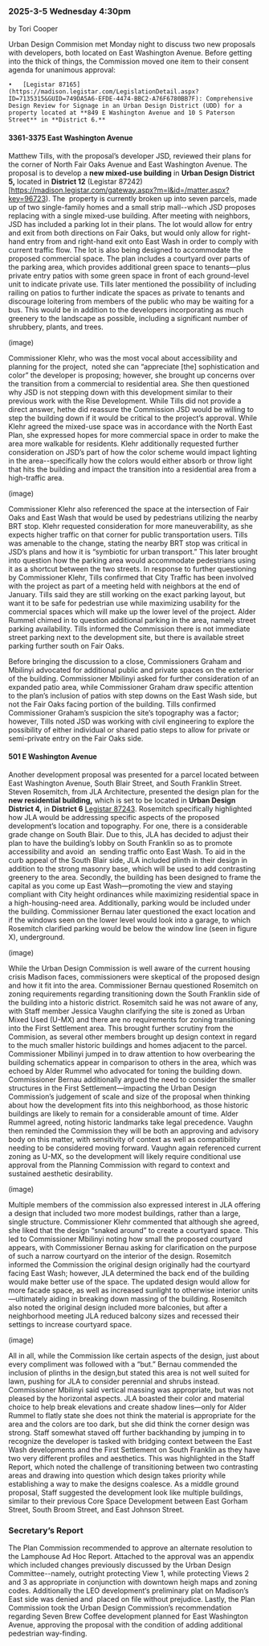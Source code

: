 ### 2025-3-5 Wednesday 4:30pm
by Tori Cooper

Urban Design Commision met Monday night to discuss two new proposals with developers, both located on East Washington Avenue. Before getting into the thick of things, the Commission moved one item to their consent agenda for unanimous approval:

	•	[Legistar 87165](https://madison.legistar.com/LegislationDetail.aspx?ID=7135315&GUID=749DA5A6-EFDE-4474-BBC2-A76F6780BB7F): Comprehensive Design Review for Signage in an Urban Design District (UDD) for a property located at **849 E Washington Avenue and 10 S Paterson Street** in **District 6.**

#### 3361-3375 East Washington Avenue

Matthew Tills, with the proposal’s developer JSD, reviewed their plans for the corner of North Fair Oaks Avenue and East Washington Avenue. The proposal is to develop a **new mixed-use building** in **Urban Design District 5,** located in **District 12** (Legistar 87242)[https://madison.legistar.com/gateway.aspx?m=l&id=/matter.aspx?key=96723). The  property is currently broken up into seven parcels, made up of two single-family homes and a small strip mall--which JSD proposes replacing with a single mixed-use building. After meeting with neighbors, JSD has included a parking lot in their plans. The lot would allow for entry and exit from both directions on Fair Oaks, but would only allow for right-hand entry from and right-hand exit onto East Wash in order to comply with current traffic flow. The lot is also being designed to accommodate the proposed commercial space. The plan includes a courtyard over parts of the parking area, which provides additional green space to tenants—plus private entry patios with some green space in front of each ground-level unit to indicate private use. Tills later mentioned the possibility of including railing on patios to further indicate the spaces as private to tenants and discourage loitering from members of the public who may be waiting for a bus. This would be in addition to the developers incorporating as much greenery to the landscape as possible, including a significant number of shrubbery, plants, and trees.

(image)

Commissioner Klehr, who was the most vocal about accessibility and planning for the project,  noted she can “appreciate [the] sophistication and color” the developer is proposing; however, she brought up concerns over the transition from a commercial to residential area. She then questioned  why JSD is not stepping down with this development similar to their previous work with the Rise Development. While Tills did not provide a direct answer, hethe did reassure the Commission JSD would be willing to step the building down if it would be critical to the project’s approval. While Klehr agreed the mixed-use space was in accordance with the North East Plan, she expressed hopes for more commercial space in order to make the area more walkable for residents. Klehr additionally requested further consideration on JSD’s part of how the color scheme would impact lighting in the area--specifically how the colors would either absorb or throw light that hits the building and impact the transition into a residential area from a high-traffic area.

(image)

Commissioner Klehr also referenced the space at the intersection of Fair Oaks and East Wash that would be used by pedestrians utilizing the nearby BRT stop. Klehr requested consideration for more maneuverability, as she expects higher traffic on that corner for public transportation users. Tills was amenable to the change, stating the nearby BRT stop was critical in JSD’s plans and how it is “symbiotic for urban transport.” This later brought into question how the parking area would accommodate pedestrians using it as a shortcut between the two streets. In response to further questioning by Commissioner Klehr, Tills confirmed that City Traffic has been involved with the project as part of a meeting held with neighbors at the end of January. Tills said they are still working on the exact parking layout, but want it to be safe for pedestrian use while maximizing usability for the commercial spaces which will make up the lower level of the project. Alder Rummel chimed in to question additional parking in the area, namely street parking availability. Tills informed the Commission there is not immediate street parking next to the development site, but there is available street parking further south on Fair Oaks.

Before bringing the discussion to a close, Commissioners Graham and Mbilinyi advocated for additional public and private spaces on the exterior of the building. Commissioner Mbilinyi asked for further consideration of an expanded patio area, while Commissioner Graham draw specific attention to the plan’s inclusion of patios with step downs on the East Wash side, but not the Fair Oaks facing portion of the building. Tills confirmed Commissioner Graham’s suspicion the site’s topography was a factor; however, Tills noted JSD was working with civil engineering to explore the possibility of either individual or shared patio steps to allow for private or semi-private entry on the Fair Oaks side.

#### 501 E Washington Avenue

Another development proposal was presented for a parcel located between East Washington Avenue, South Blair Street, and South Franklin Street. Steven Rosemitch, from JLA Architecture, presented the design plan for the **new residential building,** which is set to be located in **Urban Design District 4,** in **District 6** [Legistar 87243](https://madison.legistar.com/gateway.aspx?m=l&id=/matter.aspx?key=96724). Rosemitch specifically highlighted how JLA would be addressing specific aspects of the proposed development’s location and topography. For one, there is a considerable grade change on South Blair. Due to this, JLA has decided to adjust their plan to have the building’s lobby on South Franklin so as to promote accessibility and avoid  an  sending traffic onto East Wash. To aid in the curb appeal of the South Blair side, JLA included plinth in their design in addition to the strong masonry base, which will be used to add contrasting greenery to the area. Secondly, the building has been designed to frame the capital as you come up East Wash—promoting the view and staying compliant with City height ordinances while maximizing residential space in a high-housing-need area. Additionally, parking would be included under the building. Commissioner Bernau later questioned the exact location and if the windows seen on the lower level would look into a garage, to which Rosemitch clarified parking would be below the window line (seen in figure X), underground.

(image)

While the Urban Design Commission is well aware of the current housing crisis Madison faces, commissioners were skeptical of the proposed design and how it fit into the area. Commissioner Bernau questioned Rosemitch on zoning requirements regarding transitioning down the South Franklin side of the building into a historic district. Rosemitch said he was not aware of any, with Staff member Jessica Vaughn clarifying the site is zoned as Urban Mixed Used (U-MX) and there are no requirements for zoning transitioning into the First Settlement area. This brought further scrutiny from the Commision, as several other members brought up design context in regard to the much smaller historic buildings and homes adjacent to the parcel. Commissioner Mbilinyi jumped in to draw attention to how overbearing the building schematics appear in comparison to others in the area, which was echoed by Alder Rummel who advocated for toning the building down. Commissioner Bernau additionally argued the need to consider the smaller structures in the First Settlement—impacting the Urban Design Commission’s judgement of scale and size of the proposal when thinking about how the development fits into this neighborhood, as those historic buildings are likely to remain for a considerable amount of time. Alder Rummel agreed, noting historic landmarks take legal precedence. Vaughn then reminded the Commission they will be both an approving and advisory body on this matter, with sensitivity of context as well as compatibility needing to be considered moving forward. Vaughn again referenced current zoning as U-MX, so the development will likely require conditional use approval from the Planning Commission with regard to context and sustained aesthetic desirability.

(image)

Multiple members of the commission also expressed interest in JLA offering a design that included two more modest buildings, rather than a large, single structure. Commissioner Klehr commented that although she agreed, she liked that the design “snaked around” to create a courtyard space. This led to Commissioner Mbilinyi noting how small the proposed courtyard appears, with Commissioner Bernau asking for clarification on the purpose of such a narrow courtyard on the interior of the design. Rosemitch informed the Commission the original design originally had the courtyard facing East Wash; however, JLA determined the back end of the building would make better use of the space. The updated design would allow for more facade space, as well as increased sunlight to otherwise interior units—ultimately aiding in breaking down massing of the building. Rosemitch also noted the original design included more balconies, but after a neighborhood meeting JLA reduced balcony sizes and recessed their settings to increase courtyard space.

(image)

All in all, while the Commission like certain aspects of the design, just about every compliment was followed with a “but.” Bernau commended the inclusion of plinths in the design,but stated this area is not well suited for lawn, pushing for JLA to consider perennial and shrubs instead. Commissioner Mbilinyi said vertical massing was appropriate, but was not pleased by the horizontal aspects. JLA boasted their color and material choice to help break elevations and create shadow lines—only for Alder Rummel to flatly state she does not think the material is appropriate for the area and the colors are too dark, but she did think the corner design was strong. Staff somewhat staved off further backhanding by jumping in to recognize the developer is tasked with bridging context between the East Wash developments and the First Settlement on South Franklin as they have two very different profiles and aesthetics. This was highlighted in the Staff Report, which noted the challenge of transitioning between two contrasting areas and drawing into question which design takes priority while establishing a way to make the designs coalesce. As a middle ground proposal, Staff suggested the development look like multiple buildings, similar to their previous Core Space Development between East Gorham Street, South Broom Street, and East Johnson Street.

### Secretary’s Report

The Plan Commission recommended to approve an alternate resolution to the Lamphouse Ad Hoc Report. Attached to the approval was an appendix which included changes previously discussed by the Urban Design Committee--namely, outright protecting View 1, while protecting Views 2 and 3 as appropriate in conjunction with downtown heigh maps and zoning codes. Additionally the LEO development‘s preliminary plat on Madison’s East side was denied and  placed on file without prejudice. Lastly, the Plan Commission took the Urban Design Commission’s recommendation regarding Seven Brew Coffee development planned for East Washington Avenue, approving the proposal with the condition of adding additional pedestrian way-finding.

